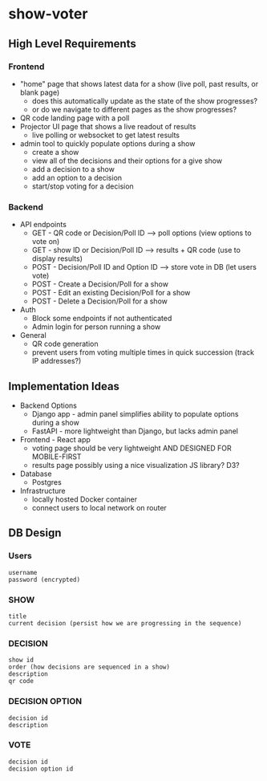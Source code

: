# show-voter

## High Level Requirements

### Frontend

* "home" page that shows latest data for a show (live poll, past results, or blank page)
  * does this automatically update as the state of the show progresses?
  * or do we navigate to different pages as the show progresses?
* QR code landing page with a poll
* Projector UI page that shows a live readout of results
  * live polling or websocket to get latest results
* admin tool to quickly populate options during a show
  * create a show
  * view all of the decisions and their options for a give show
  * add a decision to a show
  * add an option to a decision
  * start/stop voting for a decision


### Backend

* API endpoints
  * GET - QR code or Decision/Poll ID --> poll options (view options to vote on)
  * GET - show ID or Decision/Poll ID --> results + QR code (use to display results)
  * POST - Decision/Poll ID and Option ID --> store vote in DB (let users vote)
  * POST - Create a Decision/Poll for a show
  * POST - Edit an existing Decision/Poll for a show
  * POST - Delete a Decision/Poll for a show
* Auth
  * Block some endpoints if not authenticated
  * Admin login for person running a show
* General
  * QR code generation
  * prevent users from voting multiple times in quick succession (track IP addresses?)

## Implementation Ideas

* Backend Options
  *  Django app - admin panel simplifies ability to populate options during a show
  *  FastAPI - more lightweight than Django, but lacks admin panel
* Frontend - React app
  * voting page should be very lightweight AND DESIGNED FOR MOBILE-FIRST
  * results page possibly using a nice visualization JS library? D3?
* Database
  * Postgres
* Infrastructure
  * locally hosted Docker container
  * connect users to local network on router

## DB Design

### Users
```
username
password (encrypted)
```

### SHOW
```
title
current decision (persist how we are progressing in the sequence)
```

### DECISION
```
show id
order (how decisions are sequenced in a show)
description
qr code
```

### DECISION OPTION
```
decision id
description
```

### VOTE
```
decision id
decision option id
```
